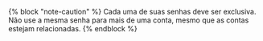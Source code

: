 {% block "note-caution" %} Cada uma de suas senhas deve ser exclusiva. Não use a mesma senha para mais de uma conta, mesmo que as contas estejam relacionadas. {% endblock %}
